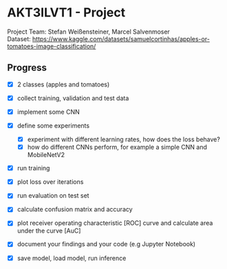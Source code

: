 # AKT3ILVT1 - Project
Project Team: Stefan Weißensteiner, Marcel Salvenmoser  
Dataset: https://www.kaggle.com/datasets/samuelcortinhas/apples-or-tomatoes-image-classification/ 

## Progress
* [x] 2 classes (apples and tomatoes)
* [x] collect training, validation and test data
* [x] implement some CNN
* [x] define some experiments
  * [x] experiment with different learning rates, how does the loss
behave?
  * [x] how do different CNNs perform, for example a simple CNN and MobileNetV2
* [x] run training
* [x] plot loss over iterations
* [x] run evaluation on test set
* [x] calculate confusion matrix and accuracy
* [x] plot receiver operating characteristic [ROC] curve and
calculate area under the curve [AuC]
* [x] document your findings and your code (e.g Jupyter
Notebook)
* [x] save model, load model, run inference

